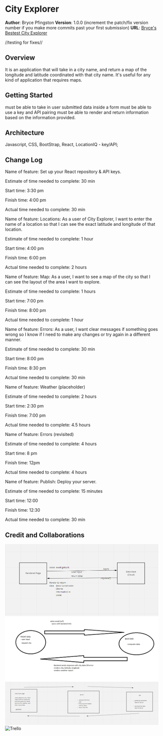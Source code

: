 # City Explorer

**Author**: Bryce Pfingston
**Version**: 1.0.0 (increment the patch/fix version number if you make more commits past your first submission)
**URL**: [Bryce's Bestest City Explorer](https://brycesbestestcityexplorer.netlify.app/)

//testing for fixes//

## Overview
It is an application that will take in a city name, and return a map of the longitude and latitude coordinated with that city name. It's useful for any kind of application that requires maps.

## Getting Started
must be able to take in user submitted data inside a form
must be able to use a key and API pairing
must be able to render and return information based on the information provided.

## Architecture
Javascript,
CSS,
BootStrap,
React,
LocationIQ - key/API;

## Change Log
<!-- Use this area to document the iterative changes made to your application as each feature is successfully implemented. Use time stamps. Here's an example:

01-01-2001 4:59pm - Application now has a fully-functional express server, with a GET route for the location resource. -->

Name of feature: Set up your React repository & API keys.  

Estimate of time needed to complete: 30 min  

Start time: 3:30 pm  

Finish time: 4:00 pm  

Actual time needed to complete: 30 min  
  

Name of feature: Locations: As a user of City Explorer, I want to enter the name of a location so that I can see the exact latitude and longitude of that location.  

Estimate of time needed to complete: 1 hour  
  
Start time: 4:00 pm  
  
Finish time: 6:00 pm  
  
Actual time needed to complete: 2 hours  
  

Name of feature: Map: As a user, I want to see a map of the city so that I can see the layout of the area I want to explore.  

Estimate of time needed to complete: 1 hours  
  
Start time: 7:00 pm  
  
Finish time: 8:00 pm  
  
Actual time needed to complete: 1 hour  
  
  
Name of feature: Errors: As a user, I want clear messages if something goes wrong so I know if I need to make any changes or try again in a different manner.  

Estimate of time needed to complete: 30 min  
  
Start time: 8:00 pm  
  
Finish time: 8:30 pm  
  
Actual time needed to complete: 30 min  

Name of feature: Weather (placeholder)

Estimate of time needed to complete: 2 hours

Start time: 2:30 pm

Finish time: 7:00 pm

Actual time needed to complete: 4.5 hours

Name of feature: Errors (revisited)

Estimate of time needed to complete: 4 hours

Start time: 8 pm

Finish time: 12pm

Actual time needed to complete: 4 hours

Name of feature: Publish: Deploy your server.

Estimate of time needed to complete: 15 minutes

Start time: 12:00

Finish time: 12:30

Actual time needed to complete: 30 min

## Credit and Collaborations
<!-- Give credit (and a link) to other people or resources that helped you build this application. -->

![WRRC 09/20/2021](./img/2021-09-20.png)
![WRRC 09/21/2021](./img/2021-09-21.png)
![WRRC 09/22/2021](./img/2021-09-22.png)
![Trello](https://trello.com/b/6ywXyRff/module2-city-explorer)
